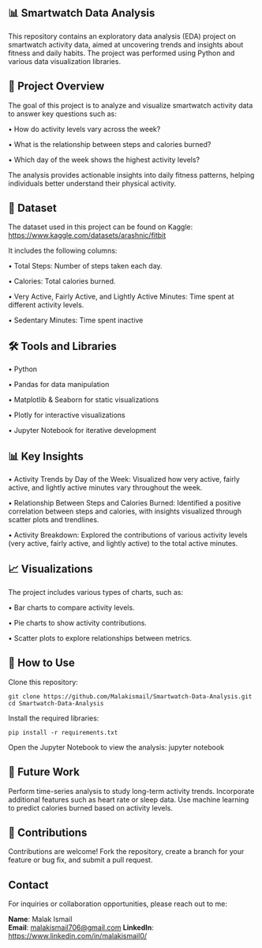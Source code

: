 ## 📊 Smartwatch Data Analysis
This repository contains an exploratory data analysis (EDA) project on smartwatch activity data, aimed at uncovering trends and insights about fitness and daily habits. The project was performed using Python and various data visualization libraries.

## 🚀 Project Overview
The goal of this project is to analyze and visualize smartwatch activity data to answer key questions such as:

•	How do activity levels vary across the week?

•	What is the relationship between steps and calories burned?

•	Which day of the week shows the highest activity levels?

The analysis provides actionable insights into daily fitness patterns, helping individuals better understand their physical activity.

## 📁 Dataset
The dataset used in this project can be found on Kaggle: https://www.kaggle.com/datasets/arashnic/fitbit

It includes the following columns:

•	Total Steps: Number of steps taken each day.

•	Calories: Total calories burned.

•	Very Active, Fairly Active, and Lightly Active Minutes: Time spent at different activity levels.

•	Sedentary Minutes: Time spent inactive


## 🛠 Tools and Libraries
•	Python

•	Pandas for data manipulation

•	Matplotlib & Seaborn for static visualizations

•	Plotly for interactive visualizations

•	Jupyter Notebook for iterative development

## 📊 Key Insights
•	Activity Trends by Day of the Week:
Visualized how very active, fairly active, and lightly active minutes vary throughout the week.

•	Relationship Between Steps and Calories Burned:
Identified a positive correlation between steps and calories, with insights visualized through scatter plots and trendlines.

•	Activity Breakdown:
Explored the contributions of various activity levels (very active, fairly active, and lightly active) to the total active minutes.


## 📈 Visualizations
The project includes various types of charts, such as:

•	Bar charts to compare activity levels.

•	Pie charts to show activity contributions.

•	Scatter plots to explore relationships between metrics.

## 🧩 How to Use
Clone this repository:

    git clone https://github.com/Malakismail/Smartwatch-Data-Analysis.git
    cd Smartwatch-Data-Analysis
    
Install the required libraries:

    pip install -r requirements.txt

Open the Jupyter Notebook to view the analysis:
jupyter notebook


## 📝 Future Work
Perform time-series analysis to study long-term activity trends.
Incorporate additional features such as heart rate or sleep data.
Use machine learning to predict calories burned based on activity levels.


## 🤝 Contributions
Contributions are welcome! Fork the repository, create a branch for your feature or bug fix, and submit a pull request.

## Contact
For inquiries or collaboration opportunities, please reach out to me:

**Name**: Malak Ismail  
**Email**: malakismail706@gmail.com 
**LinkedIn**: https://www.linkedin.com/in/malakismail0/
